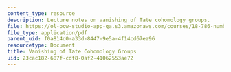```yaml
---
content_type: resource
description: Lecture notes on vanishing of Tate cohomology groups.
file: https://ol-ocw-studio-app-qa.s3.amazonaws.com/courses/18-786-number-theory-ii-class-field-theory-spring-2016/23cac182687fcdf80af241062553ae72_MIT18_786S16_lec16.pdf
file_type: application/pdf
parent_uid: f0a814d0-a33d-8447-9e5a-4f14cd67ea96
resourcetype: Document
title: Vanishing of Tate Cohomology Groups
uid: 23cac182-687f-cdf8-0af2-41062553ae72
---
```

